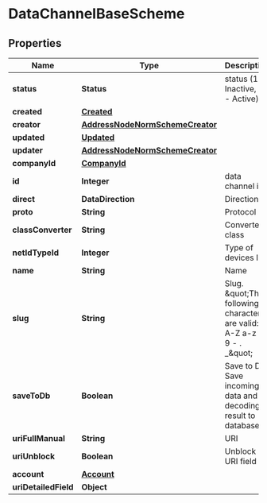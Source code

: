 

# DataChannelBaseScheme


## Properties

| Name | Type | Description | Notes |
|------------ | ------------- | ------------- | -------------|
|**status** | **Status** | status (1 - Inactive, 2 - Active) |  |
|**created** | [**Created**](Created.md) |  |  |
|**creator** | [**AddressNodeNormSchemeCreator**](AddressNodeNormSchemeCreator.md) |  |  |
|**updated** | [**Updated**](Updated.md) |  |  |
|**updater** | [**AddressNodeNormSchemeCreator**](AddressNodeNormSchemeCreator.md) |  |  |
|**companyId** | [**CompanyId**](CompanyId.md) |  |  |
|**id** | **Integer** | data channel id |  |
|**direct** | **DataDirection** | Direction |  |
|**proto** | **String** | Protocol |  |
|**classConverter** | **String** | Converter class |  |
|**netIdTypeId** | **Integer** | Type of devices ID |  |
|**name** | **String** | Name |  |
|**slug** | **String** | Slug. \&quot;The following characters are valid: A-Z a-z 0-9 - . _\&quot; |  |
|**saveToDb** | **Boolean** | Save to DB. Save incoming data and decoding result to database |  |
|**uriFullManual** | **String** | URI |  |
|**uriUnblock** | **Boolean** | Unblock URI field |  |
|**account** | [**Account**](Account.md) |  |  |
|**uriDetailedField** | **Object** |  |  |



